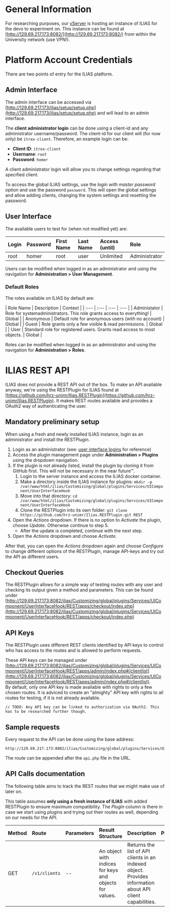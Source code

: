 # General Information

For researching purposes, our [vServer](vServer) is hosting an instance of ILIAS for the devs to experiment on.
This instance can be found at [http://129.69.217.173:8082/](http://129.69.217.173:8082/) from within the University network (use VPN!).

# Platform Account Credentials

There are two points of entry for the ILIAS platform.

## Admin Interface

The admin interface can be accessed via [http://129.69.217.173/ilias/setup/setup.php](http://129.69.217.173/ilias/setup/setup.php) and will lead to an admin interface.

The **client administrator login** can be done using a client-id and any administrator username/password. The client-id for our client will (for now only) be `itrex-client`. Therefore, an example login can be:

* **Client ID**: `itrex-client`
* **Username**: `root`
* **Password**: `homer`

A client administrator login will allow you to change settings regarding that specified client.

To access the global ILIAS settings, use the *login with master password* option and use the password `password`. This will open the global settings and allow adding clients, changing the system settings and resetting the password.

## User Interface

The available users to test for (when not modified yet) are:

| Login | Password | First Name | Last Name | Access (until) | Role |
| :--- | :--- | :--- | :--- | :--- | :--- |
| root | homer | root | user | Unlimited | Administrator |

Users can be modified when logged in as an administrator and using the navigation for **Administration > User Management**.

### Default Roles

The roles available on ILIAS by default are:

| Role Name | Description | Context |
| :--- | :--- | :--- | :--- |
| Administator | Role for systemadministrators. This role grants access to everything! | Global |
| Anonymous | Default role for anonymous users (with no account) | Global |
| Guest | Role grants only a few visible & read permissions. | Global |
| User | Standard role for registered users. Grants read access to most objects. | Global |

Roles can be modified when logged in as an administrator and using the navigation for **Administration > Roles**.

# ILIAS REST API

ILIAS does not provide a REST API out of the box. To make an API available anyway, we're using the RESTPlugin for ILIAS found at [https://github.com/hrz-unimr/Ilias.RESTPlugin](https://github.com/hrz-unimr/Ilias.RESTPlugin). It makes REST routes available and provides a OAuth2 way of authenticating the user.

## Mandatory preliminary setup

When using a fresh and newly installed ILIAS instance, login as an administrator and install the RESTPlugin.

1. Login as an administrator (see: [user interface logins](#user-interface) for reference)
2. Access the plugin management page under **Administration > Plugins** using the dropdown navigation.
3. If the plugin is not already listed, install the plugin by cloning it from GitHub first. This will not be necessary in the near future™.
   1. Login to the server instance and access the ILIAS docker container.
   2. Make a directory inside the ILIAS instance for plugins: `mkdir -p /var/www/html/ilias/Customizing/global/plugins/Services/UIComponent/UserInterfaceHook`
   3. Move into that directory: `cd /var/www/html/ilias/Customizing/global/plugins/Services/UIComponent/UserInterfaceHook`
   4. Clone the RESTPlugin into its own folder: `git clone https://github.com/hrz-unimr/Ilias.RESTPlugin.git REST`
4. Open the *Actions* dropdown. If there is no option to *Activate* the plugin, choose *Update*. Otherwise continue to step 5.
   * After the update is completed, continue with the next step.
5. Open the *Actions* dropdown and choose *Activate*.

After that, you can open the *Actions* dropdown again and choose *Configure* to change different options of the RESTPlugin, manage API-keys and try out the API as different users.

## Checkout Queries

The RESTPlugin allows for a simple way of testing routes with any user and checking its output given a method and parameters. This can be found under [http://129.69.217.173:8082/ilias/Customizing/global/plugins/Services/UIComponent/UserInterfaceHook/REST/apps/checkout/index.php](http://129.69.217.173:8082/ilias/Customizing/global/plugins/Services/UIComponent/UserInterfaceHook/REST/apps/checkout/index.php)

## API Keys

The RESTPlugin uses different REST clients identified by API keys to control who has access to the routes and is allowed to perform requests.

These API keys can be managed under [http://129.69.217.173:8082/ilias/Customizing/global/plugins/Services/UIComponent/UserInterfaceHook/REST/apps/admin/index.php#/clientlist](http://129.69.217.173:8082/ilias/Customizing/global/plugins/Services/UIComponent/UserInterfaceHook/REST/apps/admin/index.php#/clientlist).  
By default, only one API key is made available with rights to only a few chosen routes. It is adviced to create an "almighty" API key with rights to all routes for testing, if it is not already available.

`// TODO: Any API key can be linked to authorization via OAuth2. This has to be researched further though.`

## Sample requests

Every request to the API can be done using the base address:

```
http://129.69.217.173:8082/ilias/Customizing/global/plugins/Services/UIComponent/UserInterfaceHook/REST/api.php
```

The route can be appended after the `api.php` file in the URL.

## API Calls documentation

The following table aims to track the REST routes that we might make use of later on.

This table assumes **only using a fresh instance of ILIAS** with added RESTPlugin to ensure maximum compatibility. The *Plugin* column is there in case we start using plugins and trying out their routes as well, depending on our needs for the API.

| Method | Route | Parameters | Result Structure | Description | Plugin |
| :--- | :--- | :--- | :--- | :--- | ---: |
| GET | `/v1/clients` | -- | An object with indices for keys and objects for values. | Returns the list of API clients in an indexed object. Provides information about API client capabilities. | -- |

